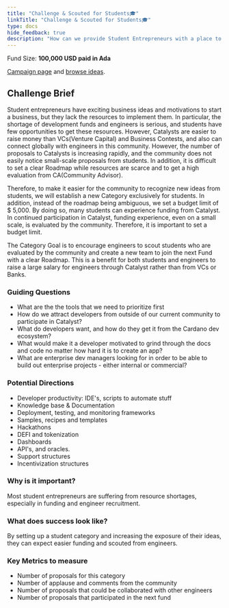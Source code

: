 ```yaml
---
title: "Challenge & Scouted for Students🎓"
linkTitle: "Challenge & Scouted for Students🎓"
type: docs
hide_feedback: true
description: "How can we provide Student Entrepreneurs with a place to appeal their ideas to the world and an opportunity to connect with Engineers?"
---
```


Fund Size: **100,000 USD paid in Ada**

[Campaign page](https://cardano.ideascale.com/c/idea/399737) and [browse ideas]().

## Challenge Brief

Student entrepreneurs have exciting business ideas and motivations to start a business, but they lack the resources to implement them. In particular, the shortage of development funds and engineers is serious, and students have few opportunities to get these resources. However, Catalysts are easier to raise money than VCs(Venture Capital) and Business Contests, and also can connect globally with engineers in this community. However, the number of proposals to Catalysts is increasing rapidly, and the community does not easily notice small-scale proposals from students. In addition, it is difficult to set a clear Roadmap while resources are scarce and to get a high evaluation from CA(Community Advisor).

Therefore, to make it easier for the community to recognize new ideas from students, we will establish a new Category exclusively for students. In addition, instead of the roadmap being ambiguous, we set a budget limit of $ 5,000. By doing so, many students can experience funding from Catalyst. In continued participation in Catalyst, funding experience, even on a small scale, is evaluated by the community. Therefore, it is important to set a budget limit.

The Category Goal is to encourage engineers to scout students who are evaluated by the community and create a new team to join the next Fund with a clear Roadmap. This is a benefit for both students and engineers to raise a large salary for engineers through Catalyst rather than from VCs or Banks.

### Guiding Questions

- What are the the tools that we need to prioritize first
- How do we attract developers from outside of our current community to participate in Catalyst?
- What do developers want, and how do they get it from the Cardano dev ecosystem?
- What would make it a developer motivated to grind through the docs and code no matter how hard it is to create an app?
- What are enterprise dev managers looking for in order to be able to build out enterprise projects - either internal or commercial?

### Potential Directions

- Developer productivity: IDE's, scripts to automate stuff
- Knowledge base & Documentation
- Deployment, testing, and monitoring frameworks
- Samples, recipes and templates
- Hackathons
- DEFI and tokenization
- Dashboards
- API's, and oracles.
- Support structures
- Incentivization structures

### Why is it important?
Most student entrepreneurs are suffering from resource shortages, especially in funding and engineer recruitment.

### What does success look like?
By setting up a student category and increasing the exposure of their ideas, they can expect easier funding and scouted from engineers.

### Key Metrics to measure
- Number of proposals for this category
- Number of applause and comments from the community
- Number of proposals that could be collaborated with other engineers
- Number of proposals that participated in the next fund